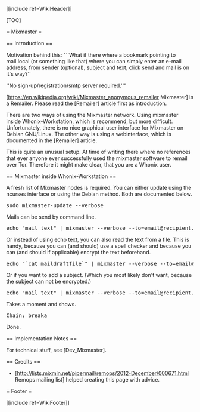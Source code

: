 [[include ref=WikiHeader]]

[TOC]

= Mixmaster =

== Introduction ==

Motivation behind this: &quot;''What if there where a bookmark pointing to mail.local (or something like that) where you can simply enter an e-mail address, from sender (optional), subject and text, click send and mail is on it's way?''

''No sign-up/registration/smtp server required.''&quot;

[https://en.wikipedia.org/wiki/Mixmaster_anonymous_remailer Mixmaster] is a Remailer. Please read the [Remailer] article first as introduction.

There are two ways of using the Mixmaster network. Using mixmaster inside Whonix-Workstation, which is recommend, but more difficult. Unfortunately, there is no nice graphical user interface for Mixmaster on Debian GNU/Linux. The other way is using a webinterface, which is documented in the [Remailer] article.

This is quite an unusual setup. At time of writing there where no references that ever anyone ever successfully used the mixmaster software to remail over Tor. Therefore it might make clear, that you are a Whonix user.

== Mixmaster inside Whonix-Workstation ==

A fresh list of Mixmaster nodes is required. You can either update using the ncurses interface or using the Debian method. Both are documented below.

<pre>sudo mixmaster-update --verbose </pre>
Mails can be send by command line.

<pre>echo &quot;mail text&quot; | mixmaster --verbose --to=email@recipient.org --copies=1 --chain=breaka</pre>
Or instead of using echo text, you can also read the text from a file. This is handy, because you can (and should) use a spell checker and because you can (and should if applicable) encrypt the text beforehand.

<pre>echo &quot;`cat maildraftfile`&quot; | mixmaster --verbose --to=email@recipient.org --copies=1 --chain=breaka</pre>
Or if you want to add a subject. (Which you most likely don't want, because the subject can not be encrypted.)

<pre>echo &quot;mail text&quot; | mixmaster --verbose --to=email@recipient.org --subject=&quot;mail subject&quot; --copies=1 --chain=breaka</pre>
Takes a moment and shows.

<pre>Chain: breaka</pre>
Done.

== Implementation Notes ==

For technical stuff, see [Dev_Mixmaster].

== Credits ==

* [http://lists.mixmin.net/pipermail/remops/2012-December/000671.html Remops mailing list] helped creating this page with advice.

= Footer =

[[include ref=WikiFooter]]

